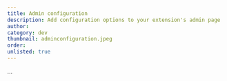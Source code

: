 ```yaml
---
title: Admin configuration
description: Add configuration options to your extension's admin page
author:
category: dev
thumbnail: adminconfiguration.jpeg
order:
unlisted: true
---
```


...
